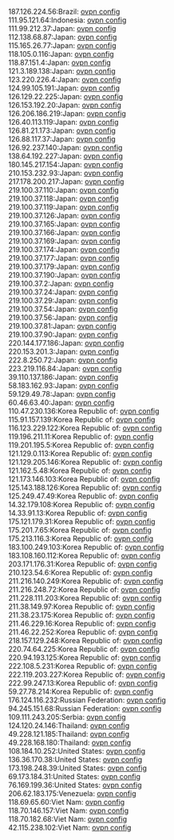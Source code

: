 187.126.224.56:Brazil: [ovpn config](vpn/187_126_224_56.ovpn)  
111.95.121.64:Indonesia: [ovpn config](vpn/111_95_121_64.ovpn)  
111.99.212.37:Japan: [ovpn config](vpn/111_99_212_37.ovpn)  
112.138.68.87:Japan: [ovpn config](vpn/112_138_68_87.ovpn)  
115.165.26.77:Japan: [ovpn config](vpn/115_165_26_77.ovpn)  
118.105.0.116:Japan: [ovpn config](vpn/118_105_0_116.ovpn)  
118.87.151.4:Japan: [ovpn config](vpn/118_87_151_4.ovpn)  
121.3.189.138:Japan: [ovpn config](vpn/121_3_189_138.ovpn)  
123.220.226.4:Japan: [ovpn config](vpn/123_220_226_4.ovpn)  
124.99.105.191:Japan: [ovpn config](vpn/124_99_105_191.ovpn)  
126.129.22.225:Japan: [ovpn config](vpn/126_129_22_225.ovpn)  
126.153.192.20:Japan: [ovpn config](vpn/126_153_192_20.ovpn)  
126.206.186.219:Japan: [ovpn config](vpn/126_206_186_219.ovpn)  
126.40.113.119:Japan: [ovpn config](vpn/126_40_113_119.ovpn)  
126.81.21.173:Japan: [ovpn config](vpn/126_81_21_173.ovpn)  
126.88.117.37:Japan: [ovpn config](vpn/126_88_117_37.ovpn)  
126.92.237.140:Japan: [ovpn config](vpn/126_92_237_140.ovpn)  
138.64.192.227:Japan: [ovpn config](vpn/138_64_192_227.ovpn)  
180.145.217.154:Japan: [ovpn config](vpn/180_145_217_154.ovpn)  
210.153.232.93:Japan: [ovpn config](vpn/210_153_232_93.ovpn)  
217.178.200.217:Japan: [ovpn config](vpn/217_178_200_217.ovpn)  
219.100.37.110:Japan: [ovpn config](vpn/219_100_37_110.ovpn)  
219.100.37.118:Japan: [ovpn config](vpn/219_100_37_118.ovpn)  
219.100.37.119:Japan: [ovpn config](vpn/219_100_37_119.ovpn)  
219.100.37.126:Japan: [ovpn config](vpn/219_100_37_126.ovpn)  
219.100.37.165:Japan: [ovpn config](vpn/219_100_37_165.ovpn)  
219.100.37.166:Japan: [ovpn config](vpn/219_100_37_166.ovpn)  
219.100.37.169:Japan: [ovpn config](vpn/219_100_37_169.ovpn)  
219.100.37.174:Japan: [ovpn config](vpn/219_100_37_174.ovpn)  
219.100.37.177:Japan: [ovpn config](vpn/219_100_37_177.ovpn)  
219.100.37.179:Japan: [ovpn config](vpn/219_100_37_179.ovpn)  
219.100.37.190:Japan: [ovpn config](vpn/219_100_37_190.ovpn)  
219.100.37.2:Japan: [ovpn config](vpn/219_100_37_2.ovpn)  
219.100.37.24:Japan: [ovpn config](vpn/219_100_37_24.ovpn)  
219.100.37.29:Japan: [ovpn config](vpn/219_100_37_29.ovpn)  
219.100.37.54:Japan: [ovpn config](vpn/219_100_37_54.ovpn)  
219.100.37.56:Japan: [ovpn config](vpn/219_100_37_56.ovpn)  
219.100.37.81:Japan: [ovpn config](vpn/219_100_37_81.ovpn)  
219.100.37.90:Japan: [ovpn config](vpn/219_100_37_90.ovpn)  
220.144.177.186:Japan: [ovpn config](vpn/220_144_177_186.ovpn)  
220.153.201.3:Japan: [ovpn config](vpn/220_153_201_3.ovpn)  
222.8.250.72:Japan: [ovpn config](vpn/222_8_250_72.ovpn)  
223.219.116.84:Japan: [ovpn config](vpn/223_219_116_84.ovpn)  
39.110.137.186:Japan: [ovpn config](vpn/39_110_137_186.ovpn)  
58.183.162.93:Japan: [ovpn config](vpn/58_183_162_93.ovpn)  
59.129.49.78:Japan: [ovpn config](vpn/59_129_49_78.ovpn)  
60.46.63.40:Japan: [ovpn config](vpn/60_46_63_40.ovpn)  
110.47.230.136:Korea Republic of: [ovpn config](vpn/110_47_230_136.ovpn)  
115.91.157.139:Korea Republic of: [ovpn config](vpn/115_91_157_139.ovpn)  
116.123.229.122:Korea Republic of: [ovpn config](vpn/116_123_229_122.ovpn)  
119.196.211.11:Korea Republic of: [ovpn config](vpn/119_196_211_11.ovpn)  
119.201.195.5:Korea Republic of: [ovpn config](vpn/119_201_195_5.ovpn)  
121.129.0.113:Korea Republic of: [ovpn config](vpn/121_129_0_113.ovpn)  
121.129.205.146:Korea Republic of: [ovpn config](vpn/121_129_205_146.ovpn)  
121.162.5.48:Korea Republic of: [ovpn config](vpn/121_162_5_48.ovpn)  
121.173.146.103:Korea Republic of: [ovpn config](vpn/121_173_146_103.ovpn)  
125.143.188.126:Korea Republic of: [ovpn config](vpn/125_143_188_126.ovpn)  
125.249.47.49:Korea Republic of: [ovpn config](vpn/125_249_47_49.ovpn)  
14.32.179.108:Korea Republic of: [ovpn config](vpn/14_32_179_108.ovpn)  
14.33.91.13:Korea Republic of: [ovpn config](vpn/14_33_91_13.ovpn)  
175.121.179.31:Korea Republic of: [ovpn config](vpn/175_121_179_31.ovpn)  
175.201.7.65:Korea Republic of: [ovpn config](vpn/175_201_7_65.ovpn)  
175.213.116.3:Korea Republic of: [ovpn config](vpn/175_213_116_3.ovpn)  
183.100.249.103:Korea Republic of: [ovpn config](vpn/183_100_249_103.ovpn)  
183.108.160.112:Korea Republic of: [ovpn config](vpn/183_108_160_112.ovpn)  
203.171.176.31:Korea Republic of: [ovpn config](vpn/203_171_176_31.ovpn)  
210.123.54.6:Korea Republic of: [ovpn config](vpn/210_123_54_6.ovpn)  
211.216.140.249:Korea Republic of: [ovpn config](vpn/211_216_140_249.ovpn)  
211.216.248.72:Korea Republic of: [ovpn config](vpn/211_216_248_72.ovpn)  
211.228.111.203:Korea Republic of: [ovpn config](vpn/211_228_111_203.ovpn)  
211.38.149.97:Korea Republic of: [ovpn config](vpn/211_38_149_97.ovpn)  
211.38.23.175:Korea Republic of: [ovpn config](vpn/211_38_23_175.ovpn)  
211.46.229.16:Korea Republic of: [ovpn config](vpn/211_46_229_16.ovpn)  
211.46.22.252:Korea Republic of: [ovpn config](vpn/211_46_22_252.ovpn)  
218.157.129.248:Korea Republic of: [ovpn config](vpn/218_157_129_248.ovpn)  
220.74.64.225:Korea Republic of: [ovpn config](vpn/220_74_64_225.ovpn)  
220.94.193.125:Korea Republic of: [ovpn config](vpn/220_94_193_125.ovpn)  
222.108.5.231:Korea Republic of: [ovpn config](vpn/222_108_5_231.ovpn)  
222.119.203.227:Korea Republic of: [ovpn config](vpn/222_119_203_227.ovpn)  
222.99.247.13:Korea Republic of: [ovpn config](vpn/222_99_247_13.ovpn)  
59.27.78.214:Korea Republic of: [ovpn config](vpn/59_27_78_214.ovpn)  
176.124.116.232:Russian Federation: [ovpn config](vpn/176_124_116_232.ovpn)  
94.245.151.68:Russian Federation: [ovpn config](vpn/94_245_151_68.ovpn)  
109.111.243.205:Serbia: [ovpn config](vpn/109_111_243_205.ovpn)  
124.120.24.146:Thailand: [ovpn config](vpn/124_120_24_146.ovpn)  
49.228.121.185:Thailand: [ovpn config](vpn/49_228_121_185.ovpn)  
49.228.168.180:Thailand: [ovpn config](vpn/49_228_168_180.ovpn)  
108.184.10.252:United States: [ovpn config](vpn/108_184_10_252.ovpn)  
136.36.170.38:United States: [ovpn config](vpn/136_36_170_38.ovpn)  
173.198.248.39:United States: [ovpn config](vpn/173_198_248_39.ovpn)  
69.173.184.31:United States: [ovpn config](vpn/69_173_184_31.ovpn)  
76.169.199.36:United States: [ovpn config](vpn/76_169_199_36.ovpn)  
206.62.183.175:Venezuela: [ovpn config](vpn/206_62_183_175.ovpn)  
118.69.65.60:Viet Nam: [ovpn config](vpn/118_69_65_60.ovpn)  
118.70.146.157:Viet Nam: [ovpn config](vpn/118_70_146_157.ovpn)  
118.70.182.68:Viet Nam: [ovpn config](vpn/118_70_182_68.ovpn)  
42.115.238.102:Viet Nam: [ovpn config](vpn/42_115_238_102.ovpn)  
